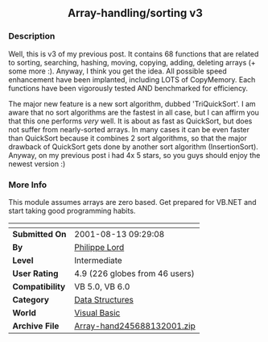 ﻿<div align="center">

## Array\-handling/sorting v3


</div>

### Description

Well, this is v3 of my previous post. It contains 68 functions that are related to sorting, searching, hashing, moving, copying, adding, deleting arrays (+ some more :). Anyway, I think you get the idea. All possible speed enhancement have been implanted, including LOTS of CopyMemory. Each functions have been vigorously tested AND benchmarked for efficiency.

The major new feature is a new sort algorithm, dubbed 'TriQuickSort'. I am aware that no sort algorithms are the fastest in all case, but I can affirm you that this one performs *very* well. It is about as fast as QuickSort, but does not suffer from nearly-sorted arrays. In many cases it can be even faster than QuickSort because it combines 2 sort algorithms, so that the major drawback of QuickSort gets done by another sort algorithm (InsertionSort). Anyway, on my previous post i had 4x 5 stars, so you guys should enjoy the newest version :)
 
### More Info
 
This module assumes arrays are zero based. Get prepared for VB.NET and start taking good programming habits.


<span>             |<span>
---                |---
**Submitted On**   |2001-08-13 09:29:08
**By**             |[Philippe Lord](https://github.com/Planet-Source-Code/PSCIndex/blob/master/ByAuthor/philippe-lord.md)
**Level**          |Intermediate
**User Rating**    |4.9 (226 globes from 46 users)
**Compatibility**  |VB 5\.0, VB 6\.0
**Category**       |[Data Structures](https://github.com/Planet-Source-Code/PSCIndex/blob/master/ByCategory/data-structures__1-33.md)
**World**          |[Visual Basic](https://github.com/Planet-Source-Code/PSCIndex/blob/master/ByWorld/visual-basic.md)
**Archive File**   |[Array\-hand245688132001\.zip](https://github.com/Planet-Source-Code/philippe-lord-array-handling-sorting-v3__1-24546/archive/master.zip)








